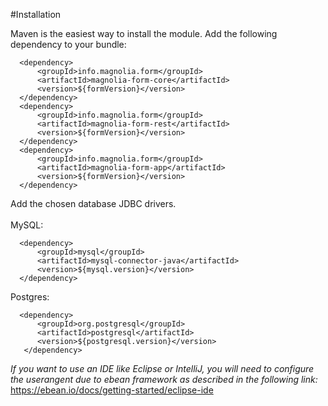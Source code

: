 #Installation

Maven is the easiest way to install the module. Add the following dependency to your bundle:

```
  <dependency>
      <groupId>info.magnolia.form</groupId>
      <artifactId>magnolia-form-core</artifactId>
      <version>${formVersion}</version>
  </dependency>
  <dependency>
      <groupId>info.magnolia.form</groupId>
      <artifactId>magnolia-form-rest</artifactId>
      <version>${formVersion}</version>
  </dependency>
  <dependency>
      <groupId>info.magnolia.form</groupId>
      <artifactId>magnolia-form-app</artifactId>
      <version>${formVersion}</version>
  </dependency>
```
Add the chosen database JDBC drivers.<br/><br/>
MySQL:
```
  <dependency>
      <groupId>mysql</groupId>
      <artifactId>mysql-connector-java</artifactId>
      <version>${mysql.version}</version>
  </dependency>
```
Postgres:
```
  <dependency>
      <groupId>org.postgresql</groupId>
      <artifactId>postgresql</artifactId>
      <version>${postgresql.version}</version>
   </dependency>
```
_If you want to use an IDE like Eclipse or IntelliJ, you will need to configure the userangent due to ebean framework as described in the following link:_
https://ebean.io/docs/getting-started/eclipse-ide

